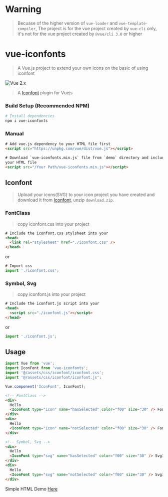 # Warning

> Becuase of the higher version of `vue-loader` and `vue-template-compiler`, The project is for the vue project created by `vue-cli` only, it's not for the vue project created by `@vue/cli 3.0` or higher

# vue-iconfonts

> A Vue.js project to extend your own icons on the basic of using iconfont

![Vue 2.x](https://img.shields.io/badge/vue-2.x-green.svg 'Vue 2 Compatible')

> A [Iconfont](http://www.iconfont.cn/) plugin for Vuejs

### Build Setup (Recommended NPM)

```bash
# Install dependencies
npm i vue-iconfonts
```

### Manual

```html
# Add vue.js dependency to your HTML file first
<script src="https://unpkg.com/vue/dist/vue.js"></script>

# Download `vue-iconfonts.min.js` file from `demo` directory and include it to
your HTML file
<script src="/Your Path/vue-iconfonts.min.js"></script>
```

## Iconfont

> Upload your icons(SVG) to your icon project you have created and download it from [Iconfont](https://www.iconfont.cn/), unzip `download.zip`.

### FontClass

> copy iconfont.css into your project

```html
# Include the iconfont.css stylsheet into your
<head>
  <link rel="stylesheet" href="./iconfont.css" />
</head>
```

or

```js
# Import css
import './iconfont.css';
```

### Symbol, Svg

> copy iconfont.js into your project

```html
# Include the iconfont.js script into your
<head>
  <script src="./iconfont.js"></script>
</head>
```

or

```js
import './iconfont.js';
```

## Usage

```js
import Vue from 'vue';
import IconFont from 'vue-iconfonts';
import '@/assets/css/iconfont/iconfont.css';
import '@/assets/css/iconfont/iconfont.js';

Vue.component('IconFont', IconFont);
```

```html
<!-- FontClass -->
<div>
  Hello
  <IconFont type="icon" name="hasSelected" color="f00" size="30" /> FontIcon
</div>
<div>
  Hello
  <IconFont type="icon" name="notSelected" color="f00" size="30" /> FontIcon
</div>

<!-- Symbol, Svg -->
<div>
  Hello
  <IconFont type="svg" name="hasSelected" color="f00" size="30" /> SvgIcon
</div>
<div>
  Hello
  <IconFont type="svg" name="notSelected" color="f00" size="30" /> SvgIcon
</div>
```

Simple HTML Demo [Here](https://github.com/jayson991/vue-iconfonts/tree/master/demo)
